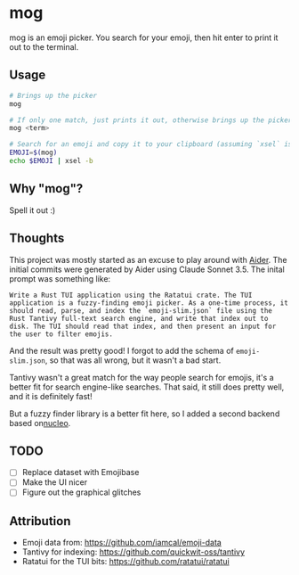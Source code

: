 # mog

mog is an emoji picker. You search for your emoji, then hit enter to print it out to the terminal.

## Usage

```bash
# Brings up the picker
mog

# If only one match, just prints it out, otherwise brings up the picker with that pre-filled.
mog <term>

# Search for an emoji and copy it to your clipboard (assuming `xsel` is installed)
EMOJI=$(mog)
echo $EMOJI | xsel -b
```

## Why "mog"?

Spell it out :)

## Thoughts

This project was mostly started as an excuse to play around with [Aider](https://aider.chat/). The initial commits were generated by Aider using Claude Sonnet 3.5. The inital prompt was something like:

```
Write a Rust TUI application using the Ratatui crate. The TUI application is a fuzzy-finding emoji picker. As a one-time process, it should read, parse, and index the `emoji-slim.json` file using the Rust Tantivy full-text search engine, and write that index out to disk. The TUI should read that index, and then present an input for the user to filter emojis.
```

And the result was pretty good! I forgot to add the schema of `emoji-slim.json`, so that was all wrong, but it wasn't a bad start.

Tantivy wasn't a great match for the way people search for emojis, it's a better fit for search engine-like searches. That said, it still does pretty well, and it is definitely fast!

But a fuzzy finder library is a better fit here, so I added a second backend based on[nucleo](https://github.com/helix-editor/nucleo).

## TODO

- [ ] Replace dataset with Emojibase
- [ ] Make the UI nicer
- [ ] Figure out the graphical glitches

## Attribution

- Emoji data from: https://github.com/iamcal/emoji-data
- Tantivy for indexing: https://github.com/quickwit-oss/tantivy
- Ratatui for the TUI bits: https://github.com/ratatui/ratatui
